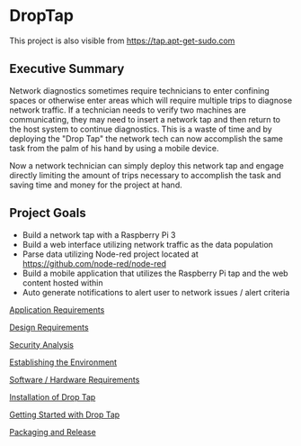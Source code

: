 # DropTap

This project is also visible from https://tap.apt-get-sudo.com
## Executive Summary
Network diagnostics sometimes require technicians to enter confining spaces or otherwise enter areas which will require multiple trips to diagnose network traffic. If a technician needs to verify two machines are communicating, they may need to insert a network tap and then return to the host system to continue diagnostics. This is a waste of time and by deploying the "Drop Tap" the network tech can now accomplish the same task from the palm of his hand by using a mobile device.

Now a network technician can simply deploy this network tap and engage directly limiting the amount of trips necessary to accomplish the task and saving time and money for the project at hand.

## Project Goals
* Build a network tap with a Raspberry Pi 3
* Build a web interface utilizing network traffic as the data population
* Parse data utilizing Node-red project located at https://github.com/node-red/node-red
* Build a mobile application that utilizes the Raspberry Pi tap and the web content hosted within
* Auto generate notifications to alert user to network issues / alert criteria

[Application Requirements](/ApplicationRequirements.md)

[Design Requirements](/DesignRequirements.md)

[Security Analysis](/SecurityAnalysis.md)

[Establishing the Environment](/EstablishEnvironment.md)

[Software / Hardware Requirements](/hardware/software_requirements.md)

[Installation of Drop Tap](/installation.md)

[Getting Started with Drop Tap](/getting_started.md)

[Packaging and Release](/Packaging_and_Release.md)
